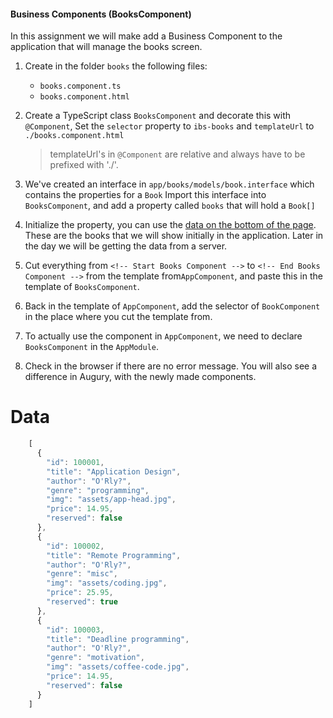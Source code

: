 #### Business Components (BooksComponent)
In this assignment we will make add a Business Component to the application that will manage the books screen.

1. Create in the folder `books` the following files:
    * `books.component.ts`
    * `books.component.html`

2. Create a TypeScript class `BooksComponent` and decorate this with `@Component`,
   Set the `selector` property to `ibs-books` and `templateUrl` to `./books.component.html`
   
   > templateUrl's in `@Component` are relative and always have to be prefixed with './'.
    
3. We've created an interface in `app/books/models/book.interface` which contains the properties for a `Book`
  Import this interface into `BooksComponent`, and add a property called `books` that will hold a `Book[]`

4. Initialize the property, you can use the [data on the bottom of the page](#data). These are the books that we will show initially in the application. 
Later in the day we will be getting the data from a server.
   
5. Cut everything from `<!-- Start Books Component -->` to `<!-- End Books Component -->` from the template from`AppComponent`, 
and paste this in the template of `BooksComponent`.

6. Back in the template of `AppComponent`, add the selector of `BookComponent` in the place where you cut the template from.

7. To actually use the component in `AppComponent`, we need to declare `BooksComponent` in the `AppModule`.
  
8. Check in the browser if there are no error message. You will also see a difference in Augury, with the newly made components.

# Data
```javascript
    [
      {
        "id": 100001,
        "title": "Application Design",
        "author": "O'Rly?",
        "genre": "programming",
        "img": "assets/app-head.jpg",
        "price": 14.95,
        "reserved": false
      },
      {
        "id": 100002,
        "title": "Remote Programming",
        "author": "O'Rly?",
        "genre": "misc",
        "img": "assets/coding.jpg",
        "price": 25.95,
        "reserved": true
      },
      {
        "id": 100003,
        "title": "Deadline programming",
        "author": "O'Rly?",
        "genre": "motivation",
        "img": "assets/coffee-code.jpg",
        "price": 14.95,
        "reserved": false
      }
    ]
```
